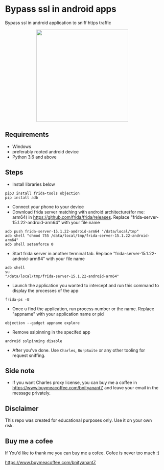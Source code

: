 # Bypass ssl in android apps
Bypass ssl in android application to sniff https traffic

<p align="center">
  <img width="300" height="300" src="https://developer.android.com/guide/practices/ui_guidelines/images/NB_Icon_Mask_Shapes_Ext_02.gif" />
</p>

## Requirements
- Windows
- preferably rooted android device
- Python 3.6 and above

## Steps
- Install libraries below
```
pip3 install frida-tools objection
pip install adb
```
- Connect your phone to your device
- Download frida server matching with android architecture(for me: arm64) in https://github.com/frida/frida/releases. Replace "frida-server-15.1.22-android-arm64" with your file name

```
adb push frida-server-15.1.22-android-arm64 "/data/local/tmp"
adb shell "chmod 755 /data/local/tmp/frida-server-15.1.22-android-arm64"
adb shell setenforce 0
```

- Start frida server in another terminal tab. Replace "frida-server-15.1.22-android-arm64" with your file name
```
adb shell
su
"/data/local/tmp/frida-server-15.1.22-android-arm64"
```

- Launch the application you wanted to intercept and run this command to display the processes of the app
```
frida-ps -U
```
- Once u find the application, run process number or the name. Replace "appname" with your application name or pid
```
objection --gadget appname explore
```
- Remove sslpinning in the specifed app
```
android sslpinning disable
```
- After you've done. Use `Charles`, `BurpSuite` or any other tooling for request sniffing.

## Side note
- If you want Charles proxy license, you can buy me a coffee in https://www.buymeacoffee.com/bnityanantZ and leave your email in the message privately.


## Disclaimer
This repo was created for educational purposes only. Use it on your own risk.  


## Buy me a cofee
If You'd like to thank me you can buy me a cofee. Cofee is never too much :)

https://www.buymeacoffee.com/bnityanantZ

